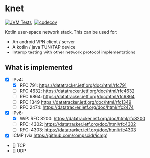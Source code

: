 # knet
[![JVM Tests](https://github.com/compscidr/knet/actions/workflows/test.yml/badge.svg)](https://github.com/compscidr/knet/actions/workflows/test.yml)&nbsp;
[![codecov](https://codecov.io/gh/compscidr/knet/graph/badge.svg?token=yBstrWw9Mm)](https://codecov.io/gh/compscidr/knet)&nbsp;

Kotlin user-space network stack. This can be used for:
- An android VPN client / server
- A kotlin / java TUN/TAP device
- Interop testing with other network protocol implementations

## What is implemented
- [x] IPv4:
  - [x] RFC 791: https://datatracker.ietf.org/doc/html/rfc791
  - [ ] RFC 4632: https://datatracker.ietf.org/doc/html/rfc4632
  - [ ] RFC 6864: https://datatracker.ietf.org/doc/html/rfc6864
  - [ ] RFC 1349 https://datatracker.ietf.org/doc/html/rfc1349
  - [ ] RFC 2474: https://datatracker.ietf.org/doc/html/rfc2474
- [x] IPv6:
  - [X] WiP: RFC 8200: https://datatracker.ietf.org/doc/html/rfc8200
  - [ ] RFC: 4302: https://datatracker.ietf.org/doc/html/rfc4302
  - [ ] RFC: 4303: https://datatracker.ietf.org/doc/html/rfc4303
- [x] ICMP (via https://github.com/compscidr/icmp)
- [] TCP
- [] UDP
